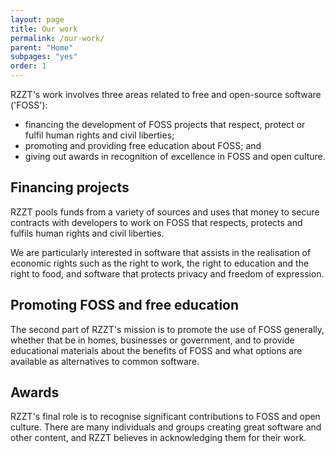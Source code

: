 ```yaml
---
layout: page
title: Our work
permalink: /our-work/
parent: "Home"
subpages: "yes"
order: 1
---
```


RZZT's work involves three areas related to free and open-source software ('FOSS'):

- financing the development of FOSS projects that respect, protect or fulfil human rights and civil liberties;
- promoting and providing free education about FOSS; and
- giving out awards in recognition of excellence in FOSS and open culture.

## Financing projects

RZZT pools funds from a variety of sources and uses that money to secure contracts with developers to work on FOSS that respects, protects and fulfils human rights and civil liberties.

We are particularly interested in software that assists in the realisation of economic rights such as the right to work, the right to education and the right to food, and software that protects privacy and freedom of expression.

## Promoting FOSS and free education

The second part of RZZT's mission is to promote the use of FOSS generally, whether that be in homes, businesses or government, and to provide educational materials about the benefits of FOSS and what options are available as alternatives to common software.

## Awards

RZZT's final role is to recognise significant contributions to FOSS and open culture. There are many individuals and groups creating great software and other content, and RZZT believes in acknowledging them for their work.
